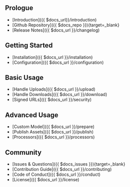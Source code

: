 Prologue
-------
- [Introduction]({{ $docs_url}}/introduction)
- [Github Repository]({{ $docs_repo }}){target=\_blank}
- [Release Notes]({{ $docs_url }}/changelog)

Getting Started
---------------
- [Installation]({{ $docs_url }}/installation)
- [Configuration]({{ $docs_url }}/configuration)

Basic Usage
-------------
- [Handle Uploads]({{ $docs_url }}/upload)
- [Handle Downloads]({{ $docs_url }}/download)
- [Signed URLs]({{ $docs_url }}/security)

Advanced Usage
----------------
- [Custom Model]({{ $docs_url }}/prepare)
- [Publish Assets]({{ $docs_url }}/publish)
- [Processors]({{ $docs_url }}/processors)

Community
---------
- [Issues & Questions]({{ $docs_issues }}){target=\_blank}
- [Contribution Guide]({{ $docs_url }}/contributing)
- [Code of Conduct]({{ $docs_url }}/conduct)
- [License]({{ $docs_url }}/license)
